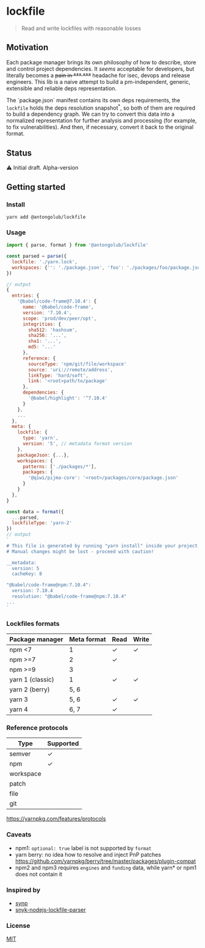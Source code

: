 # lockfile
> Read and write lockfiles with reasonable losses

## Motivation
Each package manager brings its own philosophy of how to describe, store and control project dependencies.
It _seems_ acceptable for developers, but literally becomes a ~~pain in *** ***~~ headache for isec, devops and release engineers.
This lib is a naive attempt to build a pm-independent, generic, extensible and reliable deps representation.

The ´package.json´ manifest contains its own deps requirements, the `lockfile` holds the deps resolution snapshot<sup>*</sup>,
so both of them are required to build a dependency graph. We can try to convert this data into a normalized representation for further analysis and processing (for example, to fix vulnerabilities).
And then, if necessary, convert it back to the original format.

## Status
⚠️ Initial draft. Alpha-version

## Getting started
### Install
```shell
yarn add @antongolub/lockfile
```

### Usage
```js
import { parse, format } from '@antongolub/lockfile'

const parsed = parse({
  lockfile: './yarn.lock',
  workspaces: {'': './package.json', 'foo': './packages/foo/package.json'},
})

// output
{
  entries: {
    '@babel/code-frame@7.10.4': {
      name: '@babel/code-frame',
      version: '7.10.4',
      scope: 'prod/dev/peer/opt',
      integrities: {
        sha512: 'hashsum',
        sha256: '...',
        sha1: '...',
        md5: '...'
      },
      reference: {
        sourceType: 'npm/git/file/workspace'
        source: 'uri://remote/address',
        linkType: 'hard/soft',
        link: '<root>path/to/package'
      },
      dependencies: {
        '@babel/highlight': '^7.10.4'
      }
    },
    ...
  },
  meta: {
    lockfile: {
      type: 'yarn',
      version: '5', // metadata format version
    },
    packageJson: {...},
    workspaces: {
      patterns: ['./packages/*'],
      packages: {
        '@qiwi/pijma-core': '<root>/packages/core/package.json'
      }
    }
  },
}

const data = format({
  ...parsed,
  lockfileType: 'yarn-2'
})
// output
`
# This file is generated by running "yarn install" inside your project.
# Manual changes might be lost - proceed with caution!

__metadata:
  version: 5
  cacheKey: 8

"@babel/code-frame@npm:7.10.4":
  version: 7.10.4
  resolution: "@babel/code-frame@npm:7.10.4"
...
`
```

### Lockfiles formats
| Package manager  | Meta format | Read | Write |
|------------------|-------------|------|-------|
| npm <7           | 1           | ✓    | ✓     |
| npm >=7          | 2           | ✓    |       |
| npm >=9          | 3           |      |       | 
| yarn 1 (classic) | 1           | ✓    | ✓     |
| yarn 2 (berry)   | 5, 6        |      |       |
| yarn 3           | 5, 6        | ✓    | ✓     |
| yarn 4           | 6, 7        | ✓    |       |

### Reference protocols
| Type      | Supported |
|-----------|-----------|
| semver    | ✓         |
| npm       | ✓         |
| workspace |           |
| patch     |           |
| file      |           |
| git       |           |

https://yarnpkg.com/features/protocols

### Caveats
* npm1: `optional: true` label is not supported by `format`
* yarn berry: no idea how to resolve and inject PnP patches https://github.com/yarnpkg/berry/tree/master/packages/plugin-compat
* npm2 and npm3 requires `engines` and `funding` data, while yarn* or npm1 does not contain it

### Inspired by
* [synp](https://github.com/imsnif/synp)
* [snyk-nodejs-lockfile-parser](https://github.com/snyk/nodejs-lockfile-parser)

### License
[MIT](./LICENSE)
